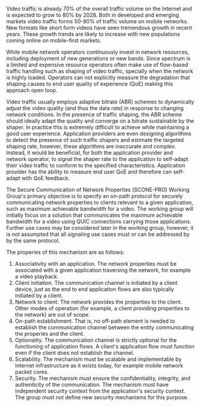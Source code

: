 Video traffic is already 70% of the overall traffic volume on the Internet and is expected to grow to 80% by 2028. Both in developed and emerging markets video traffic forms 50-80% of traffic volume on mobile networks. New formats like short form videos have seen tremendous growth in recent years. These growth trends are likely to increase with new populations coming online on mobile-first markets.

While mobile network operators continuously invest in network resources, including deployment of new generations or new bands. Since spectrum is a limited and expensive resource operators often make use of flow-based traffic handling such as shaping of video traffic, specially when the network is highly loaded. Operators can not explicitly measure the degradation that shaping causes to end user quality of experience (QoE) making this approach open loop. 

Video traffic usually employs adaptive bitrate (ABR) schemes to dynamically adjust the video quality (and thus the data rate) in response to changing network conditions. In the presence of traffic shaping, the ABR scheme should ideally adapt the quality and converge on a bitrate sustainable by the shaper. In practice this is extremely difficult to achieve while maintaining a good user experience. Application providers are even designing algorithms to detect the presence of such traffic shapers and estimate the targeted shaping rate, however, these algorithms are inaccurate and complex. Instead, it would be beneficial, for both the application provider and network operator, to signal the shaper rate to the application to self-adapt their video traffic to conform to the specified characteristics. Application provider has the ability to measure end user QoE and therefore can self-adapt with QoE feedback.

The Secure Communication of Network Properties (SCONE-PRO) Working Group's primary objective is to specify an on-path protocol for securely communicating network properties to clients relevant to a given application, such as maximum achievable bandwidth for a video. The working group will initially focus on a solution that communicates the maximum achievable bandwidth for a video using QUIC connections carrying those applications. Further use cases may be considered later in the working group, however, it is not assumpted that all signaling use cases must or can be addressed by by the same protocol.

The properies of this mechanism are as follows:

1. Associativity with an application. 
The network properties must be associated with a given application traversing the network, for example a video playback.
1. Client initiation.
The communication channel is initiated by a client device, just as the end to end application flows are also typically initiated by a client.
1. Network to client. 
The network provides the properties to the client. Other modes of operation (for example, a client providing properties to the network) are out of scope. 
1. On-path establishment.
That is, no off-path element is needed to establish the communication channel between the entity communicating the properies and the client.
1. Optionality.
The communication channel is strictly optional for the functioning of application flows.
A client's application flow must function even if the client does not establish the channel.
1. Scalability.
The mechanism must be scalable and implementable by Internet infrastructure as it exists today, for example mobile network packet cores.
1. Security.
The mechanism must ensure the confidentiality, integrity, and authenticity of the communication.
The mechanism must have independent security context from the application's security context.
The group must not define new security mechanisms for this purpose.
